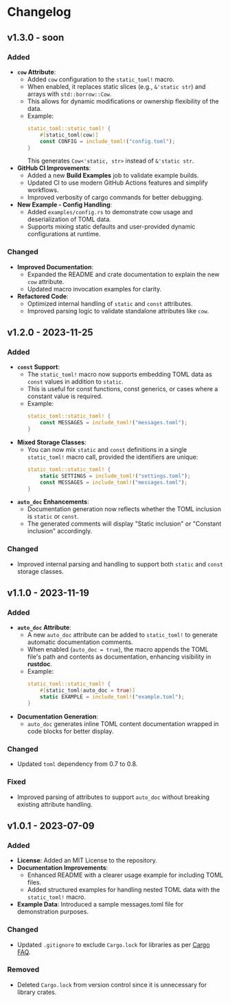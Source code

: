 # Changelog

## v1.3.0 - soon

### Added

- **`cow` Attribute**:
  - Added `cow` configuration to the `static_toml!` macro.
  - When enabled, it replaces static slices (e.g., `&'static str`) and arrays
    with `std::borrow::Cow`.
  - This allows for dynamic modifications or ownership flexibility of the data.
  - Example:
    ```rust
    static_toml::static_toml! {
        #[static_toml(cow)]
        const CONFIG = include_toml!("config.toml");
    }
    ```
    This generates `Cow<'static, str>` instead of `&'static str`.
- **GitHub CI Improvements**:
  - Added a new **Build Examples** job to validate example builds.
  - Updated CI to use modern GitHub Actions features and simplify workflows.
  - Improved verbosity of cargo commands for better debugging.
- **New Example - Config Handling**:
  - Added `examples/config.rs` to demonstrate cow usage and deserialization of
    TOML data.
  - Supports mixing static defaults and user-provided dynamic configurations at
    runtime.

### Changed

- **Improved Documentation**:
  - Expanded the README and crate documentation to explain the new `cow`
    attribute.
  - Updated macro invocation examples for clarity.
- **Refactored Code**:
  - Optimized internal handling of `static` and `const` attributes.
  - Improved parsing logic to validate standalone attributes like `cow`.

## v1.2.0 - 2023-11-25

### Added

- **`const` Support**:
  - The `static_toml!` macro now supports embedding TOML data as `const` values
    in addition to `static`.
  - This is useful for const functions, const generics, or cases where a
    constant value is required.
  - Example:
    ```rust
    static_toml::static_toml! {
        const MESSAGES = include_toml!("messages.toml");
    }
    ```
- **Mixed Storage Classes**:
  - You can now mix `static` and `const` definitions in a single `static_toml!`
    macro call, provided the identifiers are unique:
    ```rust
    static_toml::static_toml! {
        static SETTINGS = include_toml!("settings.toml");
        const MESSAGES = include_toml!("messages.toml");
    }
    ```
- **`auto_doc` Enhancements**:
  - Documentation generation now reflects whether the TOML inclusion is `static`
    or `const`.
  - The generated comments will display "Static inclusion" or "Constant
    inclusion" accordingly.

### Changed

- Improved internal parsing and handling to support both `static` and `const`
  storage classes.

## v1.1.0 - 2023-11-19

### Added

- **`auto_doc` Attribute**:
  - A new `auto_doc` attribute can be added to `static_toml!` to generate
    automatic documentation comments.
  - When enabled (`auto_doc = true`), the macro appends the TOML file's path and
    contents as documentation, enhancing visibility in **rustdoc**.
  - Example:
    ```rust
    static_toml::static_toml! {
        #[static_toml(auto_doc = true)]
        static EXAMPLE = include_toml!("example.toml");
    }
    ```
- **Documentation Generation**:
  - `auto_doc` generates inline TOML content documentation wrapped in code
    blocks for better display.

### Changed

- Updated `toml` dependency from 0.7 to 0.8.

### Fixed

- Improved parsing of attributes to support `auto_doc` without breaking existing
  attribute handling.

## v1.0.1 - 2023-07-09

### Added

- **License**: Added an MIT License to the repository.
- **Documentation Improvements**:
  - Enhanced README with a clearer usage example for including TOML files.
  - Added structured examples for handling nested TOML data with the
    `static_toml!` macro.
- **Example Data**: Introduced a sample messages.toml file for demonstration
  purposes.

### Changed

- Updated `.gitignore` to exclude `Cargo.lock` for libraries as per
  [Cargo FAQ](https://doc.rust-lang.org/cargo/faq.html#why-have-cargolock-in-version-control).

### Removed

- Deleted `Cargo.lock` from version control since it is unnecessary for library
  crates.
